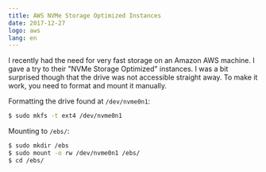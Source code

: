 ```yaml
---
title: AWS NVMe Storage Optimized Instances
date: 2017-12-27
logo: aws
lang: en
---
```


I recently had the need for very fast storage on an Amazon AWS machine. I gave a
try to their "NVMe Storage Optimized" instances. I was a bit surprised though
that the drive was not accessible straight away. To make it work, you need to
format and mount it manually.

Formatting the drive found at `/dev/nvme0n1`:
```sh
$ sudo mkfs -t ext4 /dev/nvme0n1 
```

Mounting to `/ebs/`:
```sh
$ sudo mkdir /ebs
$ sudo mount -o rw /dev/nvme0n1 /ebs/
$ cd /ebs/
```
